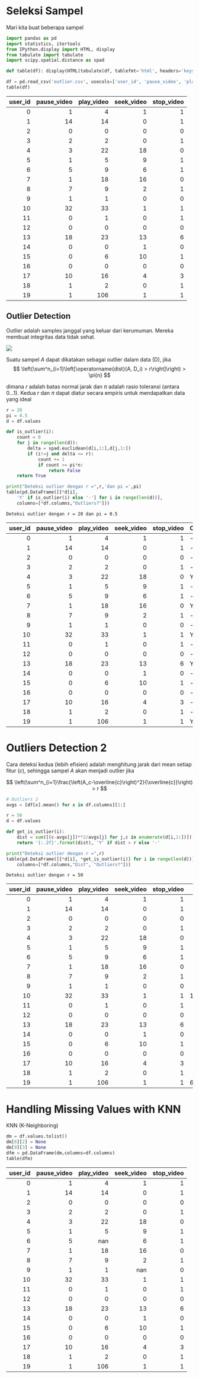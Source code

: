 # Seleksi Sampel

Mari kita buat beberapa sampel


```python
import pandas as pd
import statistics, itertools
from IPython.display import HTML, display
from tabulate import tabulate
import scipy.spatial.distance as spad

def table(df): display(HTML(tabulate(df, tablefmt='html', headers='keys', showindex=False)))
```


```python
df = pd.read_csv('outlier.csv', usecols=['user_id', 'pause_video', 'play_video', 'seek_video', 'stop_video'], nrows=20)
table(df)
```


<table>
<thead>
<tr><th style="text-align: right;">  user_id</th><th style="text-align: right;">  pause_video</th><th style="text-align: right;">  play_video</th><th style="text-align: right;">  seek_video</th><th style="text-align: right;">  stop_video</th></tr>
</thead>
<tbody>
<tr><td style="text-align: right;">        0</td><td style="text-align: right;">            1</td><td style="text-align: right;">           4</td><td style="text-align: right;">           1</td><td style="text-align: right;">           1</td></tr>
<tr><td style="text-align: right;">        1</td><td style="text-align: right;">           14</td><td style="text-align: right;">          14</td><td style="text-align: right;">           0</td><td style="text-align: right;">           1</td></tr>
<tr><td style="text-align: right;">        2</td><td style="text-align: right;">            0</td><td style="text-align: right;">           0</td><td style="text-align: right;">           0</td><td style="text-align: right;">           0</td></tr>
<tr><td style="text-align: right;">        3</td><td style="text-align: right;">            2</td><td style="text-align: right;">           2</td><td style="text-align: right;">           0</td><td style="text-align: right;">           1</td></tr>
<tr><td style="text-align: right;">        4</td><td style="text-align: right;">            3</td><td style="text-align: right;">          22</td><td style="text-align: right;">          18</td><td style="text-align: right;">           0</td></tr>
<tr><td style="text-align: right;">        5</td><td style="text-align: right;">            1</td><td style="text-align: right;">           5</td><td style="text-align: right;">           9</td><td style="text-align: right;">           1</td></tr>
<tr><td style="text-align: right;">        6</td><td style="text-align: right;">            5</td><td style="text-align: right;">           9</td><td style="text-align: right;">           6</td><td style="text-align: right;">           1</td></tr>
<tr><td style="text-align: right;">        7</td><td style="text-align: right;">            1</td><td style="text-align: right;">          18</td><td style="text-align: right;">          16</td><td style="text-align: right;">           0</td></tr>
<tr><td style="text-align: right;">        8</td><td style="text-align: right;">            7</td><td style="text-align: right;">           9</td><td style="text-align: right;">           2</td><td style="text-align: right;">           1</td></tr>
<tr><td style="text-align: right;">        9</td><td style="text-align: right;">            1</td><td style="text-align: right;">           1</td><td style="text-align: right;">           0</td><td style="text-align: right;">           0</td></tr>
<tr><td style="text-align: right;">       10</td><td style="text-align: right;">           32</td><td style="text-align: right;">          33</td><td style="text-align: right;">           1</td><td style="text-align: right;">           1</td></tr>
<tr><td style="text-align: right;">       11</td><td style="text-align: right;">            0</td><td style="text-align: right;">           1</td><td style="text-align: right;">           0</td><td style="text-align: right;">           1</td></tr>
<tr><td style="text-align: right;">       12</td><td style="text-align: right;">            0</td><td style="text-align: right;">           0</td><td style="text-align: right;">           0</td><td style="text-align: right;">           0</td></tr>
<tr><td style="text-align: right;">       13</td><td style="text-align: right;">           18</td><td style="text-align: right;">          23</td><td style="text-align: right;">          13</td><td style="text-align: right;">           6</td></tr>
<tr><td style="text-align: right;">       14</td><td style="text-align: right;">            0</td><td style="text-align: right;">           0</td><td style="text-align: right;">           1</td><td style="text-align: right;">           0</td></tr>
<tr><td style="text-align: right;">       15</td><td style="text-align: right;">            0</td><td style="text-align: right;">           6</td><td style="text-align: right;">          10</td><td style="text-align: right;">           1</td></tr>
<tr><td style="text-align: right;">       16</td><td style="text-align: right;">            0</td><td style="text-align: right;">           0</td><td style="text-align: right;">           0</td><td style="text-align: right;">           0</td></tr>
<tr><td style="text-align: right;">       17</td><td style="text-align: right;">           10</td><td style="text-align: right;">          16</td><td style="text-align: right;">           4</td><td style="text-align: right;">           3</td></tr>
<tr><td style="text-align: right;">       18</td><td style="text-align: right;">            1</td><td style="text-align: right;">           2</td><td style="text-align: right;">           0</td><td style="text-align: right;">           1</td></tr>
<tr><td style="text-align: right;">       19</td><td style="text-align: right;">            1</td><td style="text-align: right;">         106</td><td style="text-align: right;">           1</td><td style="text-align: right;">           1</td></tr>
</tbody>
</table>


## Outlier Detection

Outlier adalah samples janggal yang keluar dari kerumuman. Mereka membuat integritas data tidak sehat.

![](https://paper-attachments.dropbox.com/s_1185AEC62427E23657579AF288686866FF5B3F65A0E36E86D1A293C6B0CCF4B4_1553405161903_sqDCqTEGAmcjqerU4VmkGaw.png)

Suatu sampel $A$ dapat dikatakan sebagai outlier dalam data (D), jika 
$$  \left(\sum^n_{i=1}\left[\operatorname{dist}(A, D_i) > r\right]\right) > \pi{n} $$

dimana $r$ adalah batas normal jarak dan $\pi$ adalah rasio toleransi (antara 0...1). Kedua $r$ dan  $\pi$ dapat diatur secara empiris untuk mendapatkan data yang ideal


```python
r = 20
pi = 0.5
d = df.values

def is_outlier(i):
    count = 0
    for j in range(len(d)):
        delta = spad.euclidean(d[i,1:],d[j,1:])
        if (i!=j and delta <= r):
            count += 1
            if count >= pi*n:
                return False
    return True

print("Deteksi outlier dengan r =",r,'dan pi =',pi)
table(pd.DataFrame([[*d[i], 
    'Y' if is_outlier(i) else '-'] for i in range(len(d))], 
    columns=[*df.columns,"Outliers?"]))
```

    Deteksi outlier dengan r = 20 dan pi = 0.5
    


<table>
<thead>
<tr><th style="text-align: right;">  user_id</th><th style="text-align: right;">  pause_video</th><th style="text-align: right;">  play_video</th><th style="text-align: right;">  seek_video</th><th style="text-align: right;">  stop_video</th><th>Outliers?  </th></tr>
</thead>
<tbody>
<tr><td style="text-align: right;">        0</td><td style="text-align: right;">            1</td><td style="text-align: right;">           4</td><td style="text-align: right;">           1</td><td style="text-align: right;">           1</td><td>-          </td></tr>
<tr><td style="text-align: right;">        1</td><td style="text-align: right;">           14</td><td style="text-align: right;">          14</td><td style="text-align: right;">           0</td><td style="text-align: right;">           1</td><td>-          </td></tr>
<tr><td style="text-align: right;">        2</td><td style="text-align: right;">            0</td><td style="text-align: right;">           0</td><td style="text-align: right;">           0</td><td style="text-align: right;">           0</td><td>-          </td></tr>
<tr><td style="text-align: right;">        3</td><td style="text-align: right;">            2</td><td style="text-align: right;">           2</td><td style="text-align: right;">           0</td><td style="text-align: right;">           1</td><td>-          </td></tr>
<tr><td style="text-align: right;">        4</td><td style="text-align: right;">            3</td><td style="text-align: right;">          22</td><td style="text-align: right;">          18</td><td style="text-align: right;">           0</td><td>Y          </td></tr>
<tr><td style="text-align: right;">        5</td><td style="text-align: right;">            1</td><td style="text-align: right;">           5</td><td style="text-align: right;">           9</td><td style="text-align: right;">           1</td><td>-          </td></tr>
<tr><td style="text-align: right;">        6</td><td style="text-align: right;">            5</td><td style="text-align: right;">           9</td><td style="text-align: right;">           6</td><td style="text-align: right;">           1</td><td>-          </td></tr>
<tr><td style="text-align: right;">        7</td><td style="text-align: right;">            1</td><td style="text-align: right;">          18</td><td style="text-align: right;">          16</td><td style="text-align: right;">           0</td><td>Y          </td></tr>
<tr><td style="text-align: right;">        8</td><td style="text-align: right;">            7</td><td style="text-align: right;">           9</td><td style="text-align: right;">           2</td><td style="text-align: right;">           1</td><td>-          </td></tr>
<tr><td style="text-align: right;">        9</td><td style="text-align: right;">            1</td><td style="text-align: right;">           1</td><td style="text-align: right;">           0</td><td style="text-align: right;">           0</td><td>-          </td></tr>
<tr><td style="text-align: right;">       10</td><td style="text-align: right;">           32</td><td style="text-align: right;">          33</td><td style="text-align: right;">           1</td><td style="text-align: right;">           1</td><td>Y          </td></tr>
<tr><td style="text-align: right;">       11</td><td style="text-align: right;">            0</td><td style="text-align: right;">           1</td><td style="text-align: right;">           0</td><td style="text-align: right;">           1</td><td>-          </td></tr>
<tr><td style="text-align: right;">       12</td><td style="text-align: right;">            0</td><td style="text-align: right;">           0</td><td style="text-align: right;">           0</td><td style="text-align: right;">           0</td><td>-          </td></tr>
<tr><td style="text-align: right;">       13</td><td style="text-align: right;">           18</td><td style="text-align: right;">          23</td><td style="text-align: right;">          13</td><td style="text-align: right;">           6</td><td>Y          </td></tr>
<tr><td style="text-align: right;">       14</td><td style="text-align: right;">            0</td><td style="text-align: right;">           0</td><td style="text-align: right;">           1</td><td style="text-align: right;">           0</td><td>-          </td></tr>
<tr><td style="text-align: right;">       15</td><td style="text-align: right;">            0</td><td style="text-align: right;">           6</td><td style="text-align: right;">          10</td><td style="text-align: right;">           1</td><td>-          </td></tr>
<tr><td style="text-align: right;">       16</td><td style="text-align: right;">            0</td><td style="text-align: right;">           0</td><td style="text-align: right;">           0</td><td style="text-align: right;">           0</td><td>-          </td></tr>
<tr><td style="text-align: right;">       17</td><td style="text-align: right;">           10</td><td style="text-align: right;">          16</td><td style="text-align: right;">           4</td><td style="text-align: right;">           3</td><td>-          </td></tr>
<tr><td style="text-align: right;">       18</td><td style="text-align: right;">            1</td><td style="text-align: right;">           2</td><td style="text-align: right;">           0</td><td style="text-align: right;">           1</td><td>-          </td></tr>
<tr><td style="text-align: right;">       19</td><td style="text-align: right;">            1</td><td style="text-align: right;">         106</td><td style="text-align: right;">           1</td><td style="text-align: right;">           1</td><td>Y          </td></tr>
</tbody>
</table>


# Outliers Detection 2 

Cara deteksi kedua (lebih efisien) adalah menghitung jarak dari mean setiap fitur ($c$), sehingga sampel $A$ akan menjadi outlier jika

$$ \left(\sum^n_{i=1}\frac{\left(A_c-\overline{c}\right)^2}{\overline{c}}\right) > r $$


```python
# Outliers 2
avgs = [df[x].mean() for x in df.columns][1:]

r = 50
d = df.values

def get_is_outlier(i):
    dist = sum([(c-avgs[j])**2/avgs[j] for j,c in enumerate(d[i,1:])])
    return '{:.2f}'.format(dist), 'Y' if dist > r else '-'

print("Deteksi outlier dengan r =",r)
table(pd.DataFrame([[*d[i], *get_is_outlier(i)] for i in range(len(d))], 
    columns=[*df.columns,"Dist", "Outliers?"]))

```

    Deteksi outlier dengan r = 50
    


<table>
<thead>
<tr><th style="text-align: right;">  user_id</th><th style="text-align: right;">  pause_video</th><th style="text-align: right;">  play_video</th><th style="text-align: right;">  seek_video</th><th style="text-align: right;">  stop_video</th><th style="text-align: right;">  Dist</th><th>Outliers?  </th></tr>
</thead>
<tbody>
<tr><td style="text-align: right;">        0</td><td style="text-align: right;">            1</td><td style="text-align: right;">           4</td><td style="text-align: right;">           1</td><td style="text-align: right;">           1</td><td style="text-align: right;"> 12.13</td><td>-          </td></tr>
<tr><td style="text-align: right;">        1</td><td style="text-align: right;">           14</td><td style="text-align: right;">          14</td><td style="text-align: right;">           0</td><td style="text-align: right;">           1</td><td style="text-align: right;"> 21.38</td><td>-          </td></tr>
<tr><td style="text-align: right;">        2</td><td style="text-align: right;">            0</td><td style="text-align: right;">           0</td><td style="text-align: right;">           0</td><td style="text-align: right;">           0</td><td style="text-align: right;"> 23.5 </td><td>-          </td></tr>
<tr><td style="text-align: right;">        3</td><td style="text-align: right;">            2</td><td style="text-align: right;">           2</td><td style="text-align: right;">           0</td><td style="text-align: right;">           1</td><td style="text-align: right;"> 15.62</td><td>-          </td></tr>
<tr><td style="text-align: right;">        4</td><td style="text-align: right;">            3</td><td style="text-align: right;">          22</td><td style="text-align: right;">          18</td><td style="text-align: right;">           0</td><td style="text-align: right;"> 54.1 </td><td>Y          </td></tr>
<tr><td style="text-align: right;">        5</td><td style="text-align: right;">            1</td><td style="text-align: right;">           5</td><td style="text-align: right;">           9</td><td style="text-align: right;">           1</td><td style="text-align: right;"> 14.31</td><td>-          </td></tr>
<tr><td style="text-align: right;">        6</td><td style="text-align: right;">            5</td><td style="text-align: right;">           9</td><td style="text-align: right;">           6</td><td style="text-align: right;">           1</td><td style="text-align: right;">  2.41</td><td>-          </td></tr>
<tr><td style="text-align: right;">        7</td><td style="text-align: right;">            1</td><td style="text-align: right;">          18</td><td style="text-align: right;">          16</td><td style="text-align: right;">           0</td><td style="text-align: right;"> 40.06</td><td>-          </td></tr>
<tr><td style="text-align: right;">        8</td><td style="text-align: right;">            7</td><td style="text-align: right;">           9</td><td style="text-align: right;">           2</td><td style="text-align: right;">           1</td><td style="text-align: right;">  3.56</td><td>-          </td></tr>
<tr><td style="text-align: right;">        9</td><td style="text-align: right;">            1</td><td style="text-align: right;">           1</td><td style="text-align: right;">           0</td><td style="text-align: right;">           0</td><td style="text-align: right;"> 19.78</td><td>-          </td></tr>
<tr><td style="text-align: right;">       10</td><td style="text-align: right;">           32</td><td style="text-align: right;">          33</td><td style="text-align: right;">           1</td><td style="text-align: right;">           1</td><td style="text-align: right;">182.25</td><td>Y          </td></tr>
<tr><td style="text-align: right;">       11</td><td style="text-align: right;">            0</td><td style="text-align: right;">           1</td><td style="text-align: right;">           0</td><td style="text-align: right;">           1</td><td style="text-align: right;"> 20.57</td><td>-          </td></tr>
<tr><td style="text-align: right;">       12</td><td style="text-align: right;">            0</td><td style="text-align: right;">           0</td><td style="text-align: right;">           0</td><td style="text-align: right;">           0</td><td style="text-align: right;"> 23.5 </td><td>-          </td></tr>
<tr><td style="text-align: right;">       13</td><td style="text-align: right;">           18</td><td style="text-align: right;">          23</td><td style="text-align: right;">          13</td><td style="text-align: right;">           6</td><td style="text-align: right;"> 86.56</td><td>Y          </td></tr>
<tr><td style="text-align: right;">       14</td><td style="text-align: right;">            0</td><td style="text-align: right;">           0</td><td style="text-align: right;">           1</td><td style="text-align: right;">           0</td><td style="text-align: right;"> 21.74</td><td>-          </td></tr>
<tr><td style="text-align: right;">       15</td><td style="text-align: right;">            0</td><td style="text-align: right;">           6</td><td style="text-align: right;">          10</td><td style="text-align: right;">           1</td><td style="text-align: right;"> 17.55</td><td>-          </td></tr>
<tr><td style="text-align: right;">       16</td><td style="text-align: right;">            0</td><td style="text-align: right;">           0</td><td style="text-align: right;">           0</td><td style="text-align: right;">           0</td><td style="text-align: right;"> 23.5 </td><td>-          </td></tr>
<tr><td style="text-align: right;">       17</td><td style="text-align: right;">           10</td><td style="text-align: right;">          16</td><td style="text-align: right;">           4</td><td style="text-align: right;">           3</td><td style="text-align: right;">  9.91</td><td>-          </td></tr>
<tr><td style="text-align: right;">       18</td><td style="text-align: right;">            1</td><td style="text-align: right;">           2</td><td style="text-align: right;">           0</td><td style="text-align: right;">           1</td><td style="text-align: right;"> 17   </td><td>-          </td></tr>
<tr><td style="text-align: right;">       19</td><td style="text-align: right;">            1</td><td style="text-align: right;">         106</td><td style="text-align: right;">           1</td><td style="text-align: right;">           1</td><td style="text-align: right;">636.18</td><td>Y          </td></tr>
</tbody>
</table>


# Handling Missing Values with KNN

KNN (K-Neighboring)



```python
dm = df.values.tolist()
dm[6][2] = None
dm[9][3] = None
dfm = pd.DataFrame(dm,columns=df.columns)
table(dfm)
```


<table>
<thead>
<tr><th style="text-align: right;">  user_id</th><th style="text-align: right;">  pause_video</th><th style="text-align: right;">  play_video</th><th style="text-align: right;">  seek_video</th><th style="text-align: right;">  stop_video</th></tr>
</thead>
<tbody>
<tr><td style="text-align: right;">        0</td><td style="text-align: right;">            1</td><td style="text-align: right;">           4</td><td style="text-align: right;">           1</td><td style="text-align: right;">           1</td></tr>
<tr><td style="text-align: right;">        1</td><td style="text-align: right;">           14</td><td style="text-align: right;">          14</td><td style="text-align: right;">           0</td><td style="text-align: right;">           1</td></tr>
<tr><td style="text-align: right;">        2</td><td style="text-align: right;">            0</td><td style="text-align: right;">           0</td><td style="text-align: right;">           0</td><td style="text-align: right;">           0</td></tr>
<tr><td style="text-align: right;">        3</td><td style="text-align: right;">            2</td><td style="text-align: right;">           2</td><td style="text-align: right;">           0</td><td style="text-align: right;">           1</td></tr>
<tr><td style="text-align: right;">        4</td><td style="text-align: right;">            3</td><td style="text-align: right;">          22</td><td style="text-align: right;">          18</td><td style="text-align: right;">           0</td></tr>
<tr><td style="text-align: right;">        5</td><td style="text-align: right;">            1</td><td style="text-align: right;">           5</td><td style="text-align: right;">           9</td><td style="text-align: right;">           1</td></tr>
<tr><td style="text-align: right;">        6</td><td style="text-align: right;">            5</td><td style="text-align: right;">         nan</td><td style="text-align: right;">           6</td><td style="text-align: right;">           1</td></tr>
<tr><td style="text-align: right;">        7</td><td style="text-align: right;">            1</td><td style="text-align: right;">          18</td><td style="text-align: right;">          16</td><td style="text-align: right;">           0</td></tr>
<tr><td style="text-align: right;">        8</td><td style="text-align: right;">            7</td><td style="text-align: right;">           9</td><td style="text-align: right;">           2</td><td style="text-align: right;">           1</td></tr>
<tr><td style="text-align: right;">        9</td><td style="text-align: right;">            1</td><td style="text-align: right;">           1</td><td style="text-align: right;">         nan</td><td style="text-align: right;">           0</td></tr>
<tr><td style="text-align: right;">       10</td><td style="text-align: right;">           32</td><td style="text-align: right;">          33</td><td style="text-align: right;">           1</td><td style="text-align: right;">           1</td></tr>
<tr><td style="text-align: right;">       11</td><td style="text-align: right;">            0</td><td style="text-align: right;">           1</td><td style="text-align: right;">           0</td><td style="text-align: right;">           1</td></tr>
<tr><td style="text-align: right;">       12</td><td style="text-align: right;">            0</td><td style="text-align: right;">           0</td><td style="text-align: right;">           0</td><td style="text-align: right;">           0</td></tr>
<tr><td style="text-align: right;">       13</td><td style="text-align: right;">           18</td><td style="text-align: right;">          23</td><td style="text-align: right;">          13</td><td style="text-align: right;">           6</td></tr>
<tr><td style="text-align: right;">       14</td><td style="text-align: right;">            0</td><td style="text-align: right;">           0</td><td style="text-align: right;">           1</td><td style="text-align: right;">           0</td></tr>
<tr><td style="text-align: right;">       15</td><td style="text-align: right;">            0</td><td style="text-align: right;">           6</td><td style="text-align: right;">          10</td><td style="text-align: right;">           1</td></tr>
<tr><td style="text-align: right;">       16</td><td style="text-align: right;">            0</td><td style="text-align: right;">           0</td><td style="text-align: right;">           0</td><td style="text-align: right;">           0</td></tr>
<tr><td style="text-align: right;">       17</td><td style="text-align: right;">           10</td><td style="text-align: right;">          16</td><td style="text-align: right;">           4</td><td style="text-align: right;">           3</td></tr>
<tr><td style="text-align: right;">       18</td><td style="text-align: right;">            1</td><td style="text-align: right;">           2</td><td style="text-align: right;">           0</td><td style="text-align: right;">           1</td></tr>
<tr><td style="text-align: right;">       19</td><td style="text-align: right;">            1</td><td style="text-align: right;">         106</td><td style="text-align: right;">           1</td><td style="text-align: right;">           1</td></tr>
</tbody>
</table>

